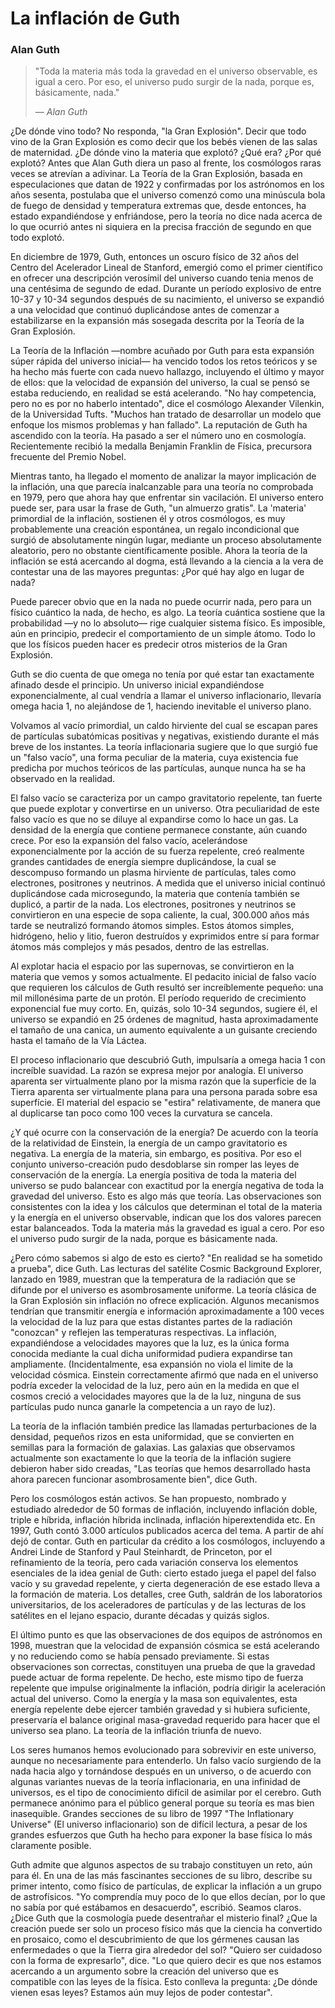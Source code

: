 # La inflación de Guth
### Alan Guth

> "Toda la materia más toda la gravedad en el universo observable, es igual a cero. Por eso, el universo pudo surgir de la nada, porque es, básicamente, nada."
> 
> *— Alan Guth*

¿De dónde vino todo? No responda, "la Gran Explosión". Decir que todo vino de la Gran Explosión es como decir que los bebés vienen de las salas de maternidad. ¿De dónde vino la materia que explotó? ¿Qué era? ¿Por qué explotó? Antes que Alan Guth diera un paso al frente, los cosmólogos raras veces se atrevían a adivinar. La Teoría de la Gran Explosión, basada en especulaciones que datan de 1922 y confirmadas por los astrónomos en los años sesenta, postulaba que el universo comenzó como una minúscula bola de fuego de densidad y temperatura extremas que, desde entonces, ha estado expandiéndose y enfriándose, pero la teoría no dice nada acerca de lo que ocurrió antes ni siquiera en la precisa fracción de segundo en que todo explotó.

En diciembre de 1979, Guth, entonces un oscuro físico de 32 años del Centro del Acelerador Lineal de Stanford, emergió como el primer científico en ofrecer una descripción verosímil del universo cuando tenia menos de una centésima de segundo de edad. Durante un período explosivo de entre 10-37 y 10-34 segundos después de su nacimiento, el universo se expandió a una velocidad que continuó duplicándose antes de comenzar a estabilizarse en la expansión más sosegada descrita por la Teoría de la Gran Explosión.

La Teoría de la Inflación —nombre acuñado por Guth para esta expansión súper rápida del universo inicial— ha vencido todos los retos teóricos y se ha hecho más fuerte con cada nuevo hallazgo, incluyendo el último y mayor de ellos: que la velocidad de expansión del universo, la cual se pensó se estaba reduciendo, en realidad se está acelerando. "No hay competencia, pero no es por no haberlo intentado", dice el cosmólogo Alexander Vilenkin, de la Universidad Tufts. "Muchos han tratado de desarrollar un modelo que enfoque los mismos problemas y han fallado". La reputación de Guth ha ascendido con la teoría. Ha pasado a ser el número uno en cosmología. Recientemente recibió la medalla Benjamin Franklin de Física, precursora frecuente del Premio Nobel.

Mientras tanto, ha llegado el momento de analizar la mayor implicación de la inflación, una que parecía inalcanzable para una teoría no comprobada en 1979, pero que ahora hay que enfrentar sin vacilación. El universo entero puede ser, para usar la frase de Guth, "un almuerzo gratis". La 'materia' primordial de la inflación, sostienen él y otros cosmólogos, es muy probablemente una creación espontánea, un regalo incondicional que surgió de absolutamente ningún lugar, mediante un proceso absolutamente aleatorio, pero no obstante científicamente posible. Ahora la teoría de la inflación se está acercando al dogma, está llevando a la ciencia a la vera de contestar una de las mayores preguntas: ¿Por qué hay algo en lugar de nada?

Puede parecer obvio que en la nada no puede ocurrir nada, pero para un físico cuántico la nada, de hecho, es algo. La teoría cuántica sostiene que la probabilidad —y no lo absoluto— rige cualquier sistema físico. Es imposible, aún en principio, predecir el comportamiento de un simple átomo. Todo lo que los físicos pueden hacer es predecir otros misterios de la Gran Explosión.

Guth se dio cuenta de que omega no tenía por qué estar tan exactamente afinado desde el principio. Un universo inicial expandiéndose exponencialmente, al cual vendría a llamar el universo inflacionario, llevaría omega hacia 1, no alejándose de 1, haciendo inevitable el universo plano.

Volvamos al vacío primordial, un caldo hirviente del cual se escapan pares de partículas subatómicas positivas y negativas, existiendo durante el más breve de los instantes. La teoría inflacionaria sugiere que lo que surgió fue un "falso vacío", una forma peculiar de la materia, cuya existencia fue predicha por muchos teóricos de las partículas, aunque nunca ha se ha observado en la realidad.

El falso vacío se caracteriza por un campo gravitatorio repelente, tan fuerte que puede explotar y convertirse en un universo. Otra peculiaridad de este falso vacío es que no se diluye al expandirse como lo hace un gas. La densidad de la energía que contiene permanece constante, aún cuando crece. Por eso la expansión del falso vacío, acelerándose exponencialmente por la acción de su fuerza repelente, creó realmente grandes cantidades de energía siempre duplicándose, la cual se descompuso formando un plasma hirviente de partículas, tales como electrones, positrones y neutrinos. A medida que el universo inicial continuó duplicándose cada microsegundo, la materia que contenía también se duplicó, a partir de la nada. Los electrones, positrones y neutrinos se convirtieron en una especie de sopa caliente, la cual, 300.000 años más tarde se neutralizó formando átomos simples. Estos átomos simples, hidrógeno, helio y litio, fueron destruídos y exprimidos entre sí para formar átomos más complejos y más pesados, dentro de las estrellas.

Al explotar hacia el espacio por las supernovas, se convirtieron en la materia que vemos y somos actualmente. El pedacito inicial de falso vacío que requieren los cálculos de Guth resultó ser increíblemente pequeño: una mil millonésima parte de un protón. El período requerido de crecimiento exponencial fue muy corto. En, quizás, solo 10-34 segundos, sugiere él, el universo se expandió en 25 órdenes de magnitud, hasta aproximadamente el tamaño de una canica, un aumento equivalente a un guisante creciendo hasta el tamaño de la Vía Láctea.

El proceso inflacionario que descubrió Guth, impulsaría a omega hacia 1 con increíble suavidad. La razón se expresa mejor por analogía. El universo aparenta ser virtualmente plano por la misma razón que la superficie de la Tierra aparenta ser virtualmente plana para una persona parada sobre esa superfície. El material del espacio se "estira" relativamente, de manera que al duplicarse tan poco como 100 veces la curvatura se cancela.

¿Y qué ocurre con la conservación de la energía? De acuerdo con la teoría de la relatividad de Einstein, la energía de un campo gravitatorio es negativa. La energía de la materia, sin embargo, es positiva. Por eso el conjunto universo-creación pudo desdoblarse sin romper las leyes de conservación de la energía. La energía positiva de toda la materia del universo se pudo balancear con exactitud por la energía negativa de toda la gravedad del universo. Esto es algo más que teoría. Las observaciones son consistentes con la idea y los cálculos que determinan el total de la materia y la energía en el universo observable, indican que los dos valores parecen estar balanceados. Toda la materia más la gravedad es igual a cero. Por eso el universo pudo surgir de la nada, porque es básicamente nada.

¿Pero cómo sabemos si algo de esto es cierto? "En realidad se ha sometido a prueba", dice Guth. Las lecturas del satélite Cosmic Background Explorer, lanzado en 1989, muestran que la temperatura de la radiación que se difunde por el universo es asombrosamente uniforme. La teoría clásica de la Gran Explosión sin inflación no ofrece explicación. Algunos mecanismos tendrían que transmitir energía e información aproximadamente a 100 veces la velocidad de la luz para que estas distantes partes de la radiación "conozcan" y reflejen las temperaturas respectivas. La inflación, expandiéndose a velocidades mayores que la luz, es la única forma conocida mediante la cual dicha uniformidad pudiera expandirse tan ampliamente. (Incidentalmente, esa expansión no viola el limite de la velocidad cósmica. Einstein correctamente afirmó que nada en el universo podría exceder la velocidad de la luz, pero aún en la medida en que el cosmos creció a velocidades mayores que la de la luz, ninguna de sus partículas pudo nunca ganarle la competencia a un rayo de luz).

La teoría de la inflación también predice las llamadas perturbaciones de la densidad, pequeños rizos en esta uniformidad, que se convierten en semillas para la formación de galaxias. Las galaxias que observamos actualmente son exactamente lo que la teoría de la inflación sugiere debieron haber sido creadas, "Las teorías que hemos desarrollado hasta ahora parecen funcionar asombrosamente bien", dice Guth.

Pero los cosmólogos están activos. Se han propuesto, nombrado y estudiado alrededor de 50 formas de inflación, incluyendo inflación doble, triple e híbrida, inflación híbrida inclinada, inflación hiperextendida etc. En 1997, Guth contó 3.000 artículos publicados acerca del tema. A partir de ahí dejó de contar. Guth en particular da crédito a los cosmólogos, incluyendo a Andrei Linde de Stanford y Paul Steinhardt, de Princeton, por el refinamiento de la teoría, pero cada variación conserva los elementos esenciales de la idea genial de Guth: cierto estado juega el papel del falso vacío y su gravedad repelente, y cierta degeneración de ese estado lleva a la formación de materia. Los detalles, cree Guth, saldrán de los laboratorios universitarios, de los aceleradores de partículas y de las lecturas de los satélites en el lejano espacio, durante décadas y quizás siglos.

El último punto es que las observaciones de dos equipos de astrónomos en 1998, muestran que la velocidad de expansión cósmica se está acelerando y no reduciendo como se había pensado previamente. Si estas observaciones son correctas, constituyen una prueba de que la gravedad puede actuar de forma repelente. De hecho, este mismo tipo de fuerza repelente que impulse originalmente la inflación, podría dirigir la aceleración actual del universo. Como la energía y la masa son equivalentes, esta energía repelente debe ejercer también gravedad y si hubiera suficiente, preservaría el balance original masa-gravedad requerido para hacer que el universo sea plano. La teoría de la inflación triunfa de nuevo.

Los seres humanos hemos evolucionado para sobrevivir en este universo, aunque no necesariamente para entenderlo. Un falso vacío surgiendo de la nada hacia algo y tornándose después en un universo, o de acuerdo con algunas variantes nuevas de la teoría inflacionaria, en una infinidad de universos, es el tipo de conocimiento difícil de asimilar por el cerebro. Guth permanece anónimo para el público general porque su teoría es mas bien inasequible. Grandes secciones de su libro de 1997 "The Inflationary Universe" (El universo inflacionario) son de difícil lectura, a pesar de los grandes esfuerzos que Guth ha hecho para exponer la base física lo más claramente posible.

Guth admite que algunos aspectos de su trabajo constituyen un reto, aún para él. En una de las más fascinantes secciones de su libro, describe su primer intento, como físico de partículas, de explicar la inflación a un grupo de astrofísicos. "Yo comprendía muy poco de lo que ellos decían, por lo que no sabía por qué estábamos en desacuerdo", escribió. Seamos claros. ¿Dice Guth que la cosmología puede desentrañar el misterio final? ¿Que la creación puede ser solo un proceso físico más que la ciencia ha convertido en prosaico, como el descubrimiento de que los gérmenes causan las enfermedades o que la Tierra gira alrededor del sol? "Quiero ser cuidadoso con la forma de expresarlo", dice. "Lo que quiero decir es que nos estamos acercando a un argumento sobre la creación del universo que es compatible con las leyes de la física. Esto conlleva la pregunta: ¿De dónde vienen esas leyes? Estamos aún muy lejos de poder contestar".
